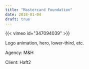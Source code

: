 ```yaml
---
title: "Mastercard Foundation"
date: 2018-01-04
draft: true
---
```


{{< vimeo id="347094039" >}}

Logo animation, hero, lower-third, etc.

Agency: M&H

Client: Haft2